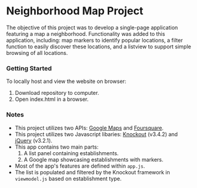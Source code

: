 # Neighborhood Map Project
The objective of this project was to  develop a single-page application featuring a map a neighborhood. Functionality was added to this application, including: map markers to identify popular locations, a filter function to easily discover these locations, and a listview to support simple browsing of all locations.

### Getting Started

To locally host and view the website on browser:

1. Download repository to computer.
2. Open index.html in a browser.

### Notes
* This project utilizes two APIs: [Google Maps](https://developers.google.com/maps/) and [Foursquare](https://developer.foursquare.com/).
* This project utilizes two Javascript libaries: [Knockout](http://knockoutjs.com/) (v3.4.2) and [jQuery](https://jquery.com/) (v3.2.1).
* This app contains two main parts:
  1. A list panel containing establishments.
  2. A Google map showcasing establishments with markers.
* Most of the app's features are defined within `app.js`.
* The list is populated and filtered by the Knockout framework in `viewmodel.js` based on establishment type.
